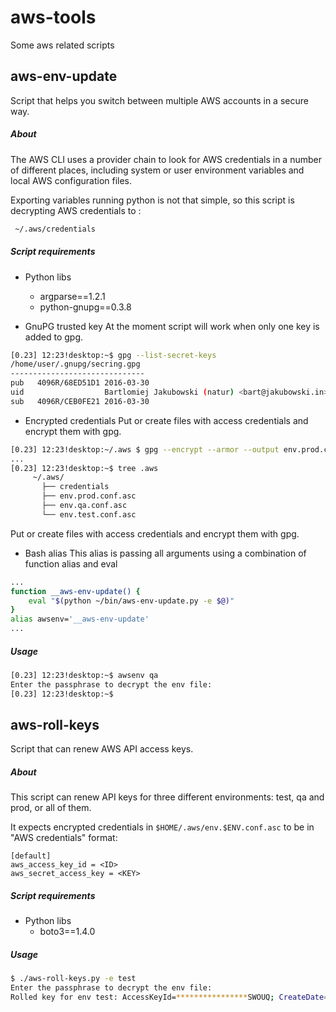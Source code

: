aws-tools
=========
Some aws related scripts

aws-env-update
--------------
Script that helps you switch between multiple AWS accounts in a secure way.

##### About
The AWS CLI uses a provider chain to look for AWS credentials in a number of different places, including system or user environment variables and local AWS configuration files.

Exporting variables running python is not that simple, so this script is decrypting AWS credentials to :
```bash
 ~/.aws/credentials
 ```

##### Script requirements
* Python libs
  - argparse==1.2.1
  - python-gnupg==0.3.8



* GnuPG trusted key
At the moment script will work when only one key is added to gpg. 
```bash
[0.23] 12:23!desktop:~$ gpg --list-secret-keys
/home/user/.gnupg/secring.gpg
------------------------------
pub   4096R/68ED51D1 2016-03-30
uid                  Bartlomiej Jakubowski (natur) <bart@jakubowski.in>
sub   4096R/CEB0FE21 2016-03-30
```
* Encrypted credentials 
Put or create files with access credentials and encrypt them with gpg.
```bash
[0.23] 12:23!desktop:~/.aws $ gpg --encrypt --armor --output env.prod.conf.asc -r 'bart@jakubowski.in' env.prod.conf
...
[0.23] 12:23!desktop:~$ tree .aws
     ~/.aws/                   
       ├── credentials
       ├── env.prod.conf.asc           
       ├── env.qa.conf.asc       
       └── env.test.conf.asc
```
Put or create files with access credentials and encrypt them with gpg.

* Bash alias
This alias is passing all arguments using a combination of function alias and eval
```bash
...
function __aws-env-update() {
    eval "$(python ~/bin/aws-env-update.py -e $@)"
}
alias awsenv='__aws-env-update'
...
```
##### Usage

```bash
[0.23] 12:23!desktop:~$ awsenv qa
Enter the passphrase to decrypt the env file: 
[0.23] 12:23!desktop:~$
```

aws-roll-keys
-------------
Script that can renew AWS API access keys.

##### About

This script can renew API keys for three different environments: test, 
qa and prod, or all of them.

It expects encrypted credentials in `$HOME/.aws/env.$ENV.conf.asc` to be
in "AWS credentials" format:
```
[default]
aws_access_key_id = <ID>
aws_secret_access_key = <KEY>
```
##### Script requirements
* Python libs
  - boto3==1.4.0

##### Usage

```bash
$ ./aws-roll-keys.py -e test
Enter the passphrase to decrypt the env file: 
Rolled key for env test: AccessKeyId=****************SWOUQ; CreateDate=2016-09-12 07:42:59.135000+00:00

